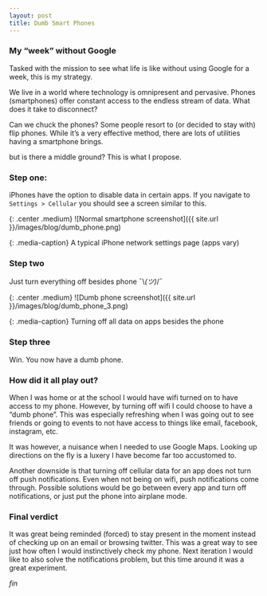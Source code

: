 ```yaml
---
layout: post
title: Dumb Smart Phones
---
```


### My “week” without Google

Tasked with the mission to see what life is like without using Google for a week, this is my strategy.

We live in a world where technology is omnipresent and pervasive. Phones (smartphones) offer constant access to the endless stream of data. What does it take to disconnect?

Can we chuck the phones? Some people resort to (or decided to stay with) flip phones. While it’s a very effective method, there are lots of utilities having a smartphone brings.

but is there a middle ground? This is what I propose.

### Step one:

iPhones have the option to disable data in certain apps. If you navigate to `Settings > Cellular` you should see a screen similar to this.

{: .center .medium}
![Normal smartphone screenshot]({{ site.url }}/images/blog/dumb_phone.png)

{: .media-caption}
A typical iPhone network settings page (apps vary)

### Step two

Just turn everything off besides phone ¯\\_(ツ)_/¯

{: .center .medium}
![Dumb phone screenshot]({{ site.url }}/images/blog/dumb_phone_3.png)

{: .media-caption}
Turning off all data on apps besides the phone

### Step three

Win. You now have a dumb phone.

### How did it all play out?

When I was home or at the school I would have wifi turned on to have access to my phone. However, by turning off wifi I could choose to have a “dumb phone”. This was especially refreshing when I was going out to see friends or going to events to not have access to things like email, facebook, instagram, etc.

It was however, a nuisance when I needed to use Google Maps. Looking up directions on the fly is a luxery I have become far too accustomed to.

Another downside is that turning off cellular data for an app does not turn off push notifications. Even when not being on wifi, push notifications come through. Possible solutions would be go between every app and turn off notifications, or just put the phone into airplane mode.

### Final verdict

It was great being reminded (forced) to stay present in the moment instead of checking up on an email or browsing twitter. This was a great way to see just how often I would instinctively check my phone. Next iteration I would like to also solve the notifications problem, but this time around it was a great experiment.

_fin_
